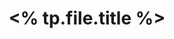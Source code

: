 ---
title: <% tp.file.title %>
creation date: <% tp.file.creation_date() %> 
tags:
- <%tp.file.cursor(1)%>
---